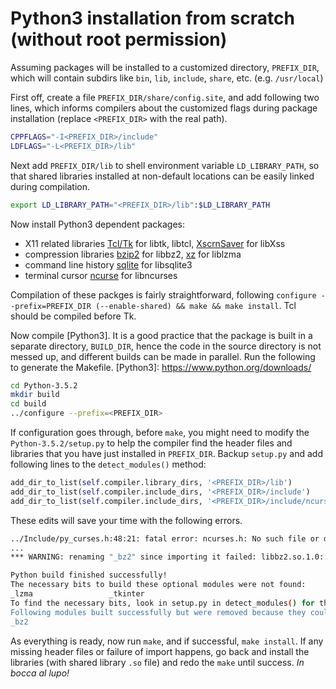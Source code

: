# Python3 installation from scratch (without root permission)

Assuming packages will be installed to a customized directory, `PREFIX_DIR`, which will contain subdirs like `bin`, `lib`, `include`, `share`, etc. (e.g. `/usr/local`)

First off, create a file `PREFIX_DIR/share/config.site`, and add following two lines, which informs compilers about the customized flags during package installation (replace `<PREFIX_DIR>` with the real path).  

```bash
CPPFLAGS="-I<PREFIX_DIR>/include"
LDFLAGS="-L<PREFIX_DIR>/lib"
```

Next add `PREFIX_DIR/lib` to shell environment variable `LD_LIBRARY_PATH`, so that shared libraries installed at non-default locations can be easily linked during compilation. 

```bash
export LD_LIBRARY_PATH="<PREFIX_DIR>/lib":$LD_LIBRARY_PATH
```

Now install Python3 dependent packages:

* X11 related libraries [Tcl/Tk] for libtk, libtcl, [XscrnSaver] for libXss
* compression libraries [bzip2] for libbz2, [xz] for liblzma
* command line history [sqlite] for libsqlite3
* terminal cursor [ncurse] for libncurses

[Tcl/Tk]: https://tcl.tk/software/tcltk/download.html
[XscrnSaver]: http://www.linuxfromscratch.org/blfs/view/svn/x/x7lib.html
[bzip2]: http://www.bzip.org/downloads.html
[xz]: http://tukaani.org/xz/
[sqlite]: https://sqlite.org/download.html
[ncurse]: https://www.gnu.org/software/ncurses/



Compilation of these packges is fairly straightforward, following `configure --prefix=PREFIX_DIR (--enable-shared) && make && make install`. Tcl should be compiled before Tk. 

Now compile [Python3]. It is a good practice that the package is built in a separate directory, `BUILD_DIR`, hence the code in the source directory is not messed up, and different builds can be made in parallel. Run the following to generate the Makefile.
[Python3]: https://www.python.org/downloads/

```bash
cd Python-3.5.2
mkdir build
cd build
../configure --prefix=<PREFIX_DIR>
```

If configuration goes through, before `make`, you might need to modify the `Python-3.5.2/setup.py` to help the compiler find the header files and libraries that you have just installed in `PREFIX_DIR`. Backup `setup.py` and add following lines to the `detect_modules()` method:

```python
add_dir_to_list(self.compiler.library_dirs, '<PREFIX_DIR>/lib')
add_dir_to_list(self.compiler.include_dirs, '<PREFIX_DIR>/include')
add_dir_to_list(self.compiler.include_dirs, '<PREFIX_DIR>/include/ncurses')
```

These edits will save your time with the following errors. 

```bash
../Include/py_curses.h:48:21: fatal error: ncurses.h: No such file or directory
...
*** WARNING: renaming "_bz2" since importing it failed: libbz2.so.1.0: cannot open shared object file: No such file or directory

Python build finished successfully!
The necessary bits to build these optional modules were not found:
_lzma                 _tkinter                                 
To find the necessary bits, look in setup.py in detect_modules() for the module's name.
Following modules built successfully but were removed because they could not be imported:
_bz2      
```

As everything is ready, now run `make`, and if successful, `make install`. If any missing header files or failure of import happens, go back and install the libraries (with shared library `.so` file) and redo the `make` until success. *In bocca al lupo!*


